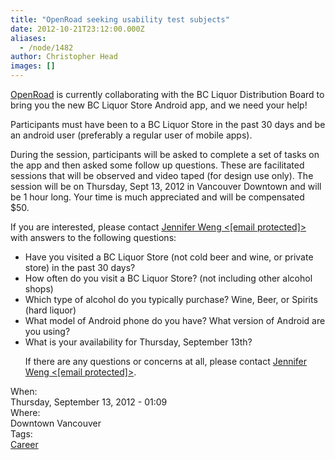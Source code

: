 ```yaml
---
title: "OpenRoad seeking usability test subjects"
date: 2012-10-21T23:12:00.000Z
aliases:
  - /node/1482
author: Christopher Head
images: []
---
```


<div class="field field-name-body field-type-text-with-summary field-label-hidden"><div class="field-items"><div class="field-item even"><p><a href="http://openroad.ca/">OpenRoad</a> is currently collaborating with the BC Liquor Distribution Board to bring you the new BC Liquor Store Android app, and we need your help!</p>
<p>Participants must have been to a BC Liquor Store in the past 30 days and be an android user (preferably a regular user of mobile apps).</p>
<p>During the session, participants will be asked to complete a set of tasks on the app and then asked some follow up questions. These are facilitated sessions that will be observed and video taped (for design use only). The session will be on Thursday, Sept 13, 2012 in Vancouver Downtown and will be 1 hour long. Your time is much appreciated and will be compensated $50.</p>
<p>If you are interested, please contact <a href="/cdn-cgi/l/email-protection#7d170a18131a3d120d18130f121c19531e1c">Jennifer Weng &lt;<span class="__cf_email__" data-cfemail="375d40525950775847525945585653195456">[email&#xA0;protected]</span>&gt;</a> with answers to the following questions:</p>
<ul>
<li>Have you visited a BC Liquor Store (not cold beer and wine, or private store) in the past 30 days?</li>
<li>How often do you visit a BC Liquor Store? (not including other alcohol shops)</li>
<li>Which type of alcohol do you typically purchase? Wine, Beer, or Spirits (hard liquor)</li>
<li>What model of Android phone do you have? What version of Android are you using?</li>
<li>What is your availability for Thursday, September 13th?</li>
<p>If there are any questions or concerns at all, please contact <a href="/cdn-cgi/l/email-protection#4e24392b20290e213e2b203c212f2a602d2f">Jennifer Weng &lt;<span class="__cf_email__" data-cfemail="78120f1d161f3817081d160a17191c561b19">[email&#xA0;protected]</span>&gt;</a>.</p>
</ul></div></div></div><div class="field field-name-field-dates field-type-datetime field-label-above"><div class="field-label">When:&#xA0;</div><div class="field-items"><div class="field-item even"><span class="date-display-single">Thursday, September 13, 2012 - 01:09</span></div></div></div><div class="field field-name-field-location field-type-text field-label-above"><div class="field-label">Where:&#xA0;</div><div class="field-items"><div class="field-item even">Downtown Vancouver</div></div></div>    <footer>
    <div class="field field-name-field-tags field-type-taxonomy-term-reference field-label-above"><div class="field-label">Tags:&#xA0;</div><div class="field-items"><div class="field-item even"><a href="/career">Career</a></div></div></div>      </footer>

